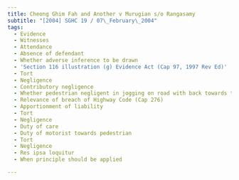 ```yaml
---
title: Cheong Ghim Fah and Another v Murugian s/o Rangasamy
subtitle: "[2004] SGHC 19 / 07\_February\_2004"
tags:
  - Evidence
  - Witnesses
  - Attendance
  - Absence of defendant
  - Whether adverse inference to be drawn
  - 'Section 116 illustration (g) Evidence Act (Cap 97, 1997 Rev Ed)'
  - Tort
  - Negligence
  - Contributory negligence
  - Whether pedestrian negligent in jogging on road with back towards traffic
  - Relevance of breach of Highway Code (Cap 276)
  - Apportionment of liability
  - Tort
  - Negligence
  - Duty of care
  - Duty of motorist towards pedestrian
  - Tort
  - Negligence
  - Res ipsa loquitur
  - When principle should be applied

---
```


